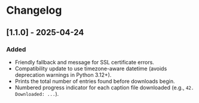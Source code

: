 # Changelog

## [1.1.0] - 2025-04-24
### Added
- Friendly fallback and message for SSL certificate errors.
- Compatibility update to use timezone-aware datetime (avoids deprecation warnings in Python 3.12+).
- Prints the total number of entries found before downloads begin.
- Numbered progress indicator for each caption file downloaded (e.g., `42. Downloaded: ...`).
